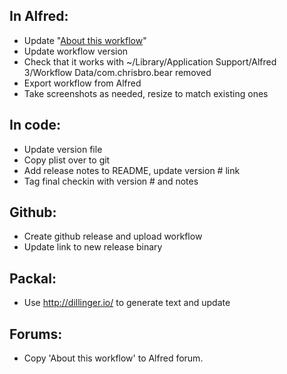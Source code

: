 ## In Alfred:

- Update "[About this workflow](https://www.alfredapp.com/help/workflows/advanced/sharing-workflows/)"
- Update workflow version
- Check that it works with ~/Library/Application Support/Alfred 3/Workflow Data/com.chrisbro.bear removed
- Export workflow from Alfred
- Take screenshots as needed, resize to match existing ones

## In code:
- Update version file
- Copy plist over to git
- Add release notes to README, update version # link
- Tag final checkin with version # and notes

## Github:
- Create github release and upload workflow
- Update link to new release binary

## Packal:
- Use http://dillinger.io/ to generate text and update

## Forums: 
- Copy 'About this workflow' to Alfred forum.